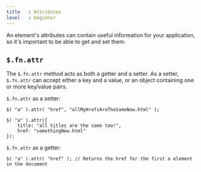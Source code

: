 ```yaml
---
title   : Attributes
level   : beginner
---
```


An element's attributes can contain useful information for your application, so it's important to be able to get and set them.

## `$.fn.attr`

The `$.fn.attr` method acts as both a getter and a setter. As a setter, `$.fn.attr` can accept either a key and a value, or an object containing one or more key/value pairs.

`$.fn.attr` as a setter:

```
$( "a" ).attr( "href", "allMyHrefsAreTheSameNow.html" );

$( "a" ).attr({
	title: "all titles are the same too!",
	href: "somethingNew.html"
});
```

`$.fn.attr` as a getter:

```
$( "a" ).attr( "href" ); // Returns the href for the first a element in the document
```
